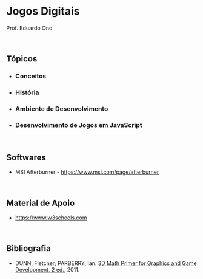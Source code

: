 # Jogos Digitais

Prof. Eduardo Ono

<br>

## Tópicos

* ### Conceitos

* ### História

* ### Ambiente de Desenvolvimento

* ### [Desenvolvimento de Jogos em JavaScript](./desenvolvimento-em-js/)

<br>

## Softwares

* MSI Afterburner - https://www.msi.com/page/afterburner

<br>

## Material de Apoio

* https://www.w3schools.com

<br>

## Bibliografia

* DUNN, Fletcher; PARBERRY, Ian. [3D Math Primer for Graphics and Game Development, 2 ed.](https://archive.org/stream/3dmathprimerforgraphicsandgamedevelopment_202003), 2011.

<br>
